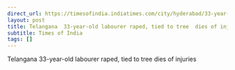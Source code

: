 ```yaml
---
direct_url: https://timesofindia.indiatimes.com/city/hyderabad/33-year-old-raped-succumbs-to-injuries/articleshow/124510784.cms
layout: post
title: Telangana  33-year-old labourer raped, tied to tree  dies of injuries
subtitle: Times of India
tags: []
---
```


Telangana  33-year-old labourer raped, tied to tree  dies of injuries
